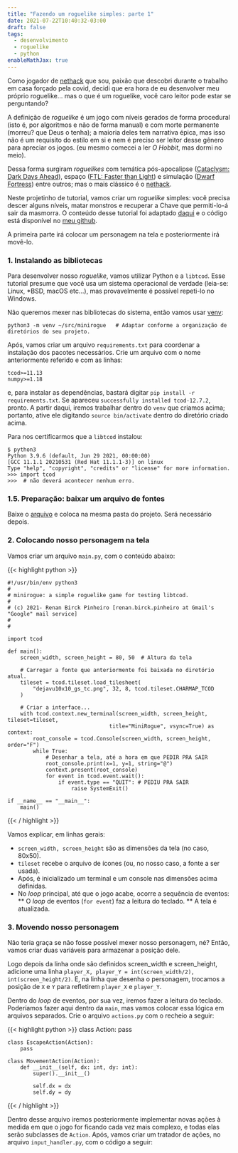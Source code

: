 ```yaml
---
title: "Fazendo um roguelike simples: parte 1"
date: 2021-07-22T10:40:32-03:00
draft: false 
tags: 
  - desenvolvimento
  - roguelike
  - python
enableMathJax: true
---
```



Como jogador de [nethack](https://nethack.org) que sou, paixão que descobri durante o trabalho em casa forçado pela covid, decidi que era hora de eu desenvolver meu próprio roguelike... mas o que é um roguelike, você caro leitor pode estar se perguntando? 

A definição de _roguelike_ é um jogo com níveis gerados de forma procedural (isto é, por algoritmos e não de forma manual) e com morte permanente (morreu? que Deus o tenha); a maioria deles tem narrativa épica, mas isso não é um requisito do estilo em si e nem é preciso ser leitor desse gênero para apreciar os jogos. (eu mesmo comecei a ler _O Hobbit_, mas dormi no meio).

Dessa forma surgiram _roguelikes_ com temática pós-apocalipse ([Cataclysm: Dark Days Ahead](https://cataclysmdda.org/)), espaço ([FTL: Faster than Light](https://store.steampowered.com/app/212680/FTL_Faster_Than_Light/)) e simulação ([Dwarf Fortress](https://www.bay12games.com/dwarves/)) entre outros; mas o mais clássico é o [nethack](https://nethack.org).

Neste projetinho de tutorial, vamos criar um _roguelike_ simples: você precisa descer alguns níveis, matar monstros e recuperar a Chave que permiti-lo-á sair da masmorra. O conteúdo desse tutorial foi adaptado [daqui](http://rogueliketutorials.com/tutorials/tcod/v2/part-1/) e o código está disponível no [meu github](https://github.com/renanbirck/minirogue).

A primeira parte irá colocar um personagem na tela e posteriormente irá movê-lo.

### 1. Instalando as bibliotecas

Para desenvolver nosso _roguelike_, vamos utilizar Python e a `libtcod`. Esse tutorial presume que você usa um sistema operacional de verdade (leia-se: Linux, \*BSD, macOS etc...), mas provavelmente é possível repeti-lo no Windows.

Não queremos mexer nas bibliotecas do sistema, então vamos usar [venv](https://docs.python.org/3/library/venv.html):

    python3 -m venv ~/src/minirogue   # Adaptar conforme a organização de diretórios do seu projeto.

Após, vamos criar um arquivo `requirements.txt` para coordenar a instalação dos pacotes necessários. Crie um arquivo com o nome anteriormente referido e com as linhas:

    tcod>=11.13
    numpy>=1.18

e, para instalar as dependências, bastará digitar `pip install -r requirements.txt`. Se apareceu `successfully installed tcod-12.7.2`, pronto. A partir daqui, iremos trabalhar dentro do `venv` que criamos acima; portanto, ative ele digitando `source bin/activate` dentro do diretório criado acima.

Para nos certificarmos que a `libtcod` instalou:

    $ python3
    Python 3.9.6 (default, Jun 29 2021, 00:00:00) 
    [GCC 11.1.1 20210531 (Red Hat 11.1.1-3)] on linux
    Type "help", "copyright", "credits" or "license" for more information.
    >>> import tcod
    >>>  # não deverá acontecer nenhum erro.

### 1.5. Preparação: baixar um arquivo de fontes
Baixe o [arquivo](http://rogueliketutorials.com/images/dejavu10x10_gs_tc.png) e coloca na mesma pasta do projeto. Será necessário depois.

### 2. Colocando nosso personagem na tela

Vamos criar um arquivo `main.py`, com o conteúdo abaixo:


{{< highlight python >}}

    #!/usr/bin/env python3
    #
    # minirogue: a simple roguelike game for testing libtcod.
    #
    # (c) 2021- Renan Birck Pinheiro [renan.birck.pinheiro at Gmail's "Google" mail service]
    #
    #

    import tcod

    def main():
        screen_width, screen_height = 80, 50  # Altura da tela
        
        # Carregar a fonte que anteriormente foi baixada no diretório atual.
        tileset = tcod.tileset.load_tilesheet(
            "dejavu10x10_gs_tc.png", 32, 8, tcod.tileset.CHARMAP_TCOD
        )
        
        # Criar a interface...
        with tcod.context.new_terminal(screen_width, screen_height, tileset=tileset,
                                    title="MiniRogue", vsync=True) as context:
            root_console = tcod.Console(screen_width, screen_height, order="F")
            while True:
                # Desenhar a tela, até a hora em que PEDIR PRA SAIR
                root_console.print(x=1, y=1, string="@")
                context.present(root_console)
                for event in tcod.event.wait():
                    if event.type == "QUIT": # PEDIU PRA SAIR
                        raise SystemExit()

    if __name__ == "__main__":
        main()
{{< / highlight >}}

Vamos explicar, em linhas gerais:

* `screen_width, screen_height` são as dimensões da tela (no caso, 80x50).
* `tileset` recebe o arquivo de ícones (ou, no nosso caso, a fonte a ser usada).
* Após, é inicializado um terminal e um console nas dimensões acima definidas.
* No _loop_ principal, até que o jogo acabe, ocorre a sequência de eventos:
** O _loop_ de eventos (`for event`) faz a leitura do teclado.
** A tela é atualizada.


### 3. Movendo nosso personagem

Não teria graça se não fosse possível mexer nosso personagem, né? Então, vamos criar duas variáveis para armazenar a posição dele.

Logo depois da linha onde são definidos screen_width e screen_height, adicione uma linha `player_X, player_Y = int(screen_width/2), int(screen_height/2)`. E, na linha que desenha o personagem, trocamos a posição de `X` e `Y` para refletirem `player_X` e `player_Y`.

Dentro do _loop_ de eventos, por sua vez, iremos fazer a leitura do teclado. Poderíamos fazer aqui dentro da `main`, mas vamos colocar essa lógica em arquivos separados. Crie o arquivo `actions.py` com o recheio a seguir:

{{< highlight python >}}
    class Action:
        pass

    class EscapeAction(Action):
        pass

    class MovementAction(Action):
        def __init__(self, dx: int, dy: int):
            super().__init__()

            self.dx = dx
            self.dy = dy
{{< / highlight >}}

Dentro desse arquivo iremos posteriormente implementar novas ações à medida em que o jogo for ficando cada vez mais complexo, e todas elas serão subclasses de `Action`. Após, vamos criar um tratador de ações, no arquivo `input_handler.py`, com o código a seguir:

